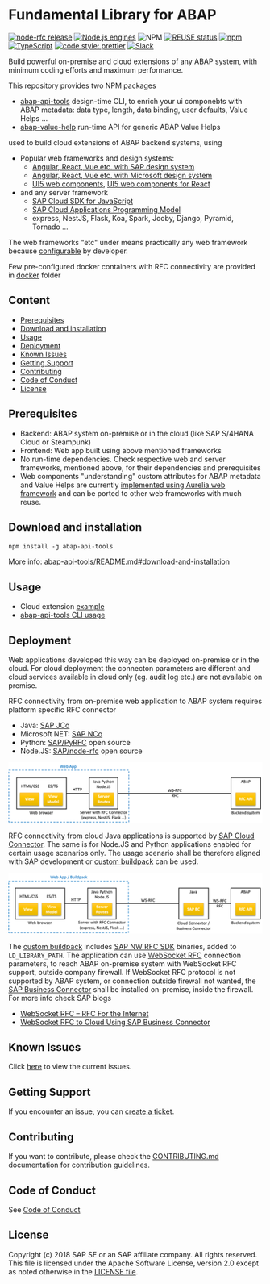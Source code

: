 # Fundamental Library for ABAP <!-- omit in toc -->

[![node-rfc release](https://img.shields.io/npm/v/abap-api-tools.svg)](https://www.npmjs.com/package/abap-api-tools)
[![Node.js engines](https://img.shields.io/node/v/abap-api-tools.svg)](https://www.npmjs.com/package/abap-api-tools)
![NPM](https://img.shields.io/npm/l/abap-api-tools)
[![REUSE status](https://api.reuse.software/badge/github.com/SAP/fundamental-tools)](https://api.reuse.software/info/github.com/SAP/fundamental-tools)
[![npm](https://img.shields.io/npm/dm/abap-api-tools)](https://www.npmjs.com/package/abap-api-tools)
[![TypeScript](https://img.shields.io/badge/%3C%2F%3E-TypeScript-%230074c1.svg)](https://www.typescriptlang.org/)
[![code style: prettier](https://img.shields.io/badge/code_style-prettier-f8bc45.svg)](https://github.com/prettier/prettier)
[![Slack](https://img.shields.io/badge/slack-ui--fundamentals-blue.svg?logo=slack)](https://join.slack.com/t/ui-fundamentals/shared_invite/enQtNTIzOTU0Mzc2NTc5LWQzZWI5MWFhYjE5OTc4YzliN2JhOTc1ZjQxZTg1YjZiMWZiYzRkNjMwYzgyMmFkYmNhZDVjMWE5MDIzOWEzMmM)

Build powerful on-premise and cloud extensions of any ABAP system, with minimum coding efforts and maximum performance.

This repository provides two NPM packages

- [abap-api-tools](./abap-api-tools/README.md) design-time CLI, to enrich your ui componebts with ABAP metadata: data type, length, data binding, user defaults, Value Helps ...
- [abap-value-help](./abap-value-help/README.md) run-time API for generic ABAP Value Helps

used to build cloud extensions of ABAP backend systems, using

- Popular web frameworks and design systems:
  - [Angular, React, Vue etc. with SAP design system](https://sap.github.io/fundamental/#libraries)
  - [Angular, React, Vue etc. with Microsoft design system](https://www.fast.design/docs/category/integrations/)
  - [UI5 web components](https://sap.github.io/ui5-webcomponents/), [UI5 web components for React](https://sap.github.io/ui5-webcomponents-react)
- and any server framework
  - [SAP Cloud SDK for JavaScript](https://sap.github.io/cloud-sdk/docs/js/overview)
  - [SAP Cloud Applications Programming Model](https://cap.cloud.sap/)
  - express, NestJS, Flask, Koa, Spark, Jooby, Django, Pyramid, Tornado ...

The web frameworks "etc" under means practically any web framework because [configurable](abap-api-tools/README.md#custom-ui-configurations) by developer.

Few pre-configured docker containers with RFC connectivity are provided in [docker](./docker/) folder

## Content <!-- omit in toc -->

- [Prerequisites](#prerequisites)
- [Download and installation](#download-and-installation)
- [Usage](#usage)
- [Deployment](#deployment)
- [Known Issues](#known-issues)
- [Getting Support](#getting-support)
- [Contributing](#contributing)
- [Code of Conduct](#code-of-conduct)
- [License](#license)

## Prerequisites

- Backend: ABAP system on-premise or in the cloud (like SAP S/4HANA Cloud or Steampunk)
- Frontend: Web app built using above mentioned frameworks
- No run-time dependencies. Check respective web and server frameworks, mentioned above, for their dependencies and prerequisites
- Web components "understanding" custom attributes for ABAP metadata and Value Helps are currently [implemented using Aurelia web framework](https://github.com/SAP/fundamental-tools/tree/main/abap-api-tools/sample-application-code/client/src/resources) and can be ported to other web frameworks with much reuse.

## Download and installation

```shell
npm install -g abap-api-tools
```

More info: [abap-api-tools/README.md#download-and-installation](abap-api-tools/README.md#installation)

## Usage

- Cloud extension [example](./doc/app.md)
- [abap-api-tools CLI usage](./abap-api-tools/README.md#usage)

## Deployment

Web applications developed this way can be deployed on-premise or in the cloud. For cloud deployment the connecton parameters are different and cloud services available in cloud only (eg. audit log etc.) are not available on premise.

RFC connectivity from on-premise web application to ABAP system requires platform specific RFC connector

- Java: [SAP JCo](https://support.sap.com/en/product/connectors/jco.html)
- Microsoft NET: [SAP NCo](https://support.sap.com/en/product/connectors/msnet.html)
- Python: [SAP/PyRFC](https://github.com/SAP/PyRFC) open source
- Node.JS: [SAP/node-rfc](https://github.com/SAP/node-rfc) open source

<img src="doc/assets/deployment-on-premise.png" width="640px"/>

RFC connectivity from cloud Java applications is supported by [SAP Cloud Connector](https://help.sap.com/docs/connectivity/sap-btp-connectivity-cf/cloud-connector). The same is for Node.JS and Python applications enabled for certain usage scenarios only. The usage scenario shall be therefore aligned with SAP development or [custom buildpack](https://docs.cloudfoundry.org/buildpacks/custom.html) can be used.

<img src="doc/assets/deployment-cloud.png" width="640px"/>

The [custom buildpack](https://docs.cloudfoundry.org/buildpacks/custom.html) includes [SAP NW RFC SDK](https://support.sap.com/en/product/connectors/nwrfcsdk.html) binaries, added to `LD_LIBRARY_PATH`. The application can use [WebSocket RFC](https://blogs.sap.com/2021/07/19/websocket-rfc-rfc-for-the-internet/) connection parameters, to reach ABAP on-premise system with WebSocket RFC support, outside company firewall. If WebSocket RFC protocol is not supported by ABAP system, or connection outside firewall not wanted, the [SAP Business Connector](https://support.sap.com/en/product/connectors/bc.html) shall be installed on-premise, inside the firewall. For more info check SAP blogs

- [WebSocket RFC – RFC For the Internet](https://blogs.sap.com/2021/07/19/websocket-rfc-rfc-for-the-internet/)
- [WebSocket RFC to Cloud Using SAP Business Connector](https://blogs.sap.com/?p=1616280)

## Known Issues

Click [here](https://github.com/SAP/fundamental-tools/issues) to view the current issues.

## Getting Support

If you encounter an issue, you can [create a ticket](https://github.com/SAP/fundamental-tools/issues/new).

## Contributing

If you want to contribute, please check the [CONTRIBUTING.md](CONTRIBUTING.md) documentation for contribution guidelines.

## Code of Conduct

See [Code of Conduct](./CODE_OF_CONDUCT.md)

## License

Copyright (c) 2018 SAP SE or an SAP affiliate company. All rights reserved. This file is licensed under the Apache Software License, version 2.0 except as noted otherwise in the [LICENSE file](LICENSES/Apache-2.0.txt).
